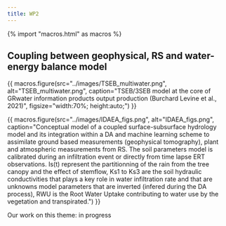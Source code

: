 ```yaml
---
title: WP2
---
```


{% import "macros.html" as macros %}


## Coupling between geophysical, RS and water-energy balance model

{{ macros.figure(src="../images/TSEB_multiwater.png", 
    alt="TSEB_multiwater.png", 
    caption="TSEB/3SEB model at the core of GRwater information products output production (Burchard Levine et al., 2021)", 
    figsize="width:70%; height:auto;") }}



{{ macros.figure(src="../images/IDAEA_figs.png", alt="IDAEA_figs.png", caption="Conceptual model of a coupled surface-subsurface hydrology model and its integration within a DA
and machine learning scheme to assimilate ground based measurements (geophysical tomography), plant and
atmospheric measurements from RS. The soil parameters model is calibrated during an infiltration event or directly
from time lapse ERT observations. Is(t) represent the partitionning of the rain from the tree canopy and the
effect of stemflow, Ks1 to Ks3 are the soil hydraulic conductivities that plays a key role in water infiltration
rate and that are unknowns model parameters that are inverted (infered during the DA process), RWU is the
Root Water Uptake contributing to water use by the vegetation and transpirated.") }}

<div class="callout">
Our work on this theme: in progress
</div>

